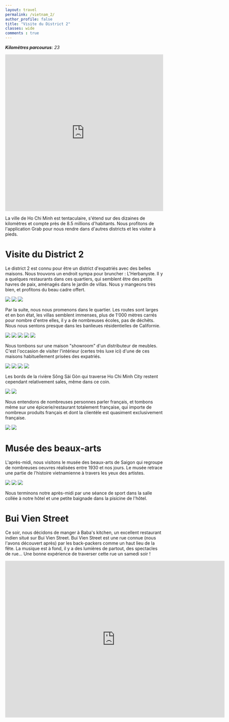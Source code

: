 ```yaml
---
layout: travel
permalink: /vietnam_2/
author_profile: false
title: "Visite du District 2"
classes: wide
comments : true
---
```


<!-- jQuery 1.8 or later, 33 KB -->
<script src="https://ajax.googleapis.com/ajax/libs/jquery/1.11.1/jquery.min.js"></script>

<!-- Fotorama from CDNJS, 19 KB -->
<link  href="https://cdnjs.cloudflare.com/ajax/libs/fotorama/4.6.4/fotorama.css" rel="stylesheet">
<script src="https://cdnjs.cloudflare.com/ajax/libs/fotorama/4.6.4/fotorama.js"></script>

***Kilomètres parcourus***: *23*

<iframe src="https://www.google.com/maps/d/u/0/embed?mid=1rVn_a_5ZpCDSJCrlc8bAw4oCAv7MxDsD" width="100%" height="500" frameBorder="0"></iframe>

<br>

La ville de Ho Chi Minh est tentaculaire, s'étend sur des dizaines de kilomètres et compte près de 8.5 millions d'habitants. Nous profitons de l'application Grab pour nous rendre dans d'autres districts et les visiter à pieds.

# Visite du District 2

Le district 2 est connu pour être un district d'expatriés avec des belles maisons. Nous trouvons un endroit sympa pour bruncher : L'Herbanyste. Il y a quelques restaurants dans ces quartiers, qui semblent être des petits havres de paix, aménagés dans le jardin de villas. Nous y mangeons très bien, et profitons du beau cadre offert.

<div class="fotorama">
  <img src="https://drive.google.com/uc?id=1mwjIxs8iM6POBpZ6b5RDkD7aNP-YahQI">
  <img src="https://drive.google.com/uc?id=13D1f09mQzXevnPUii9p_y7TseL6X4GmS">
  <img src="https://drive.google.com/uc?id=13rKDp3rknQ4MNGLhQ5rfFuszkqs865qG">
</div>

Par la suite, nous nous promenons dans le quartier. Les routes sont larges et en bon état, les villas semblent immenses, plus de 1'000 mètres carrés pour nombre d'entre elles, il y a de nombreuses écoles, pas de déchêts. Nous nous sentons presque dans les banlieues résidentielles de Californie. 

<div class="fotorama">
  <img src="https://drive.google.com/uc?id=1q9VJ0UkivZl-alp63GtNjdAlfBF6pyRa">
  <img src="https://drive.google.com/uc?id=1MSJvluXMm75mnyoSNR-XMn3UdQjg6VPc">
  <img src="https://drive.google.com/uc?id=1q16UR1Z2sYjJLdus36at7zpTu0Ar3nJQ">
  <img src="https://drive.google.com/uc?id=1R99RL751dlHKb07qC6veJaOwpZucPP4s">
  <img src="https://drive.google.com/uc?id=1DWpM7XkINCrc2KLOdTiKcTA2lAyffsHF">
</div>

Nous tombons sur une maison "showroom" d'un distributeur de meubles. C'est l'occasion de visiter l'intérieur (certes très luxe ici) d'une de ces maisons habituellement prisées des expatriés. 

<div class="fotorama">
  <img src="https://drive.google.com/uc?id=1kAzkA_CTggPZWojnfXSIkOy9RJTht4qk">
  <img src="https://drive.google.com/uc?id=16xdG-y569YXs2sd3am_rnIfvJwM5x7po">
  <img src="https://drive.google.com/uc?id=1CSk_4DlGyUTDA7FoaCBEg8tenQKRXqSh">
  <img src="https://drive.google.com/uc?id=1bkh4jFG4uzIufmt0Z97veZaJpvRsLId6">
</div>

Les bords de la rivière Sông Sài Gòn qui traverse Ho Chi Minh City restent cependant relativement sales, même dans ce coin.

<div class="fotorama">
  <img src="https://drive.google.com/uc?id=1TwwlUKNfQSHivJSvmGltiF_-VdI79oRu">
  <img src="https://drive.google.com/uc?id=17OTlQYU-gB2Gmre6Jw8kKsIEADKx6X3X">
</div>

Nous entendons de nombreuses personnes parler français, et tombons même sur une épicerie/restaurant totalement française, qui importe de nombreux produits français et dont la clientèle est quasiment exclusivement française.

<div class="fotorama">
  <img src="https://drive.google.com/uc?id=1-JvvIqM2n9N9laY9Tgmr8CzxCzcRdyId">
  <img src="https://drive.google.com/uc?id=1ktCo0K6kjqiHn3fMg65bcjAD_ybPtAk_">
</div>

# Musée des beaux-arts

L'après-midi, nous visitons le musée des beaux-arts de Saigon qui regroupe de nombreuses oeuvres réalisées entre 1930 et nos jours. Le musée retrace une partie de l'histoire vietnamienne à travers les yeux des artistes.

<div class="fotorama">
  <img src="https://drive.google.com/uc?id=1jX60YQucZvWYjWEoJ-zJbpibuv4990up">
  <img src="https://drive.google.com/uc?id=116hxd7U0MHlgfK7NmbFBGrgptJYnT-ad">
  <img src="https://drive.google.com/uc?id=1-Pdrn4eA3lrYq6OkyjafRDy9wRng3E5S">
</div>

Nous terminons notre après-midi par une séance de sport dans la salle collée à notre hôtel et une petite baignade dans la pisicine de l'hôtel. 

# Bui Vien Street

Ce soir, nous décidons de manger à Baba's kitchen, un excellent restaurant indien situé sur Bui Vien Street. Bui Vien Street est une rue connue (nous l'avons découvert après) par les back-packers comme un haut lieu de la fête. La musique est à fond, il y a des lumières de partout, des spectacles de rue... Une bonne expérience de traverser cette rue un samedi soir !

<iframe width="700" height="500" src="https://www.youtube.com/embed/eWlLZeHFz5k" frameborder="0" allow="accelerometer; autoplay; encrypted-media; gyroscope; picture-in-picture" allowfullscreen></iframe>

<br>
